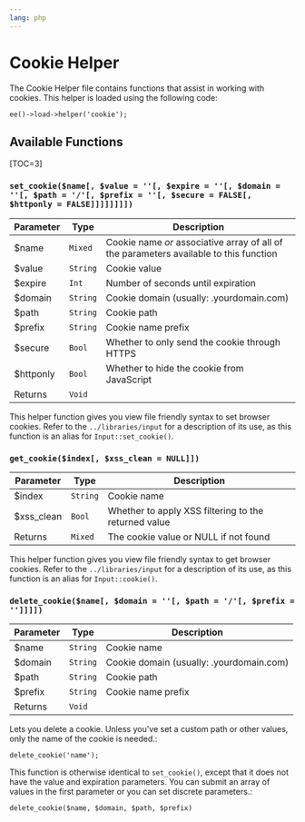 ```yaml
---
lang: php
---
```


<!--
    This source file is part of the open source project
    ExpressionEngine User Guide (https://github.com/ExpressionEngine/ExpressionEngine-User-Guide)

    @link      https://expressionengine.com/
    @copyright Copyright (c) 2003-2020, Packet Tide, LLC (https://www.packettide.com)
    @license   https://expressionengine.com/license Licensed under Apache License, Version 2.0
-->

# Cookie Helper

The Cookie Helper file contains functions that assist in working with cookies. This helper is loaded using the following code:

    ee()->load->helper('cookie');

## Available Functions

[TOC=3]

### `set_cookie($name[, $value = ''[, $expire = ''[, $domain = ''[, $path = '/'[, $prefix = ''[, $secure = FALSE[, $httponly = FALSE]]]]]]]])`

| Parameter  | Type     | Description                                                                            |
| ---------- | -------- | -------------------------------------------------------------------------------------- |
| \$name     | `Mixed`  | Cookie name _or_ associative array of all of the parameters available to this function |
| \$value    | `String` | Cookie value                                                                           |
| \$expire   | `Int`    | Number of seconds until expiration                                                     |
| \$domain   | `String` | Cookie domain (usually: .yourdomain.com)                                               |
| \$path     | `String` | Cookie path                                                                            |
| \$prefix   | `String` | Cookie name prefix                                                                     |
| \$secure   | `Bool`   | Whether to only send the cookie through HTTPS                                          |
| \$httponly | `Bool`   | Whether to hide the cookie from JavaScript                                             |
| Returns    | `Void`   |                                                                                        |

This helper function gives you view file friendly syntax to set browser cookies. Refer to the `../libraries/input` for a description of its use, as this function is an alias for `Input::set_cookie()`.

### `get_cookie($index[, $xss_clean = NULL]])`

| Parameter   | Type     | Description                                          |
| ----------- | -------- | ---------------------------------------------------- |
| \$index     | `String` | Cookie name                                          |
| \$xss_clean | `Bool`   | Whether to apply XSS filtering to the returned value |
| Returns     | `Mixed`  | The cookie value or NULL if not found                |

This helper function gives you view file friendly syntax to get browser cookies. Refer to the `../libraries/input` for a description of its use, as this function is an alias for `Input::cookie()`.

### `delete_cookie($name[, $domain = ''[, $path = '/'[, $prefix = '']]]])`

| Parameter | Type     | Description                              |
| --------- | -------- | ---------------------------------------- |
| \$name    | `String` | Cookie name                              |
| \$domain  | `String` | Cookie domain (usually: .yourdomain.com) |
| \$path    | `String` | Cookie path                              |
| \$prefix  | `String` | Cookie name prefix                       |
| Returns   | `Void`   |                                          |

Lets you delete a cookie. Unless you've set a custom path or other values, only the name of the cookie is needed.:

    delete_cookie('name');

This function is otherwise identical to `set_cookie()`, except that it does not have the value and expiration parameters. You can submit an array of values in the first parameter or you can set discrete parameters.:

    delete_cookie($name, $domain, $path, $prefix)
